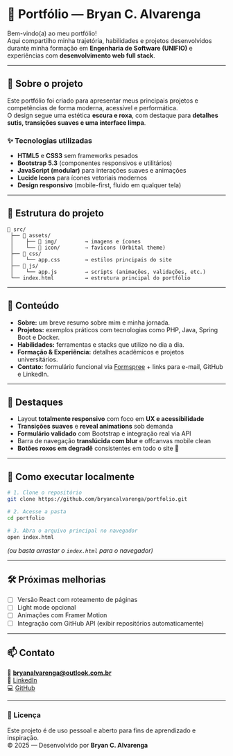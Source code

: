 # 🌌 Portfólio — Bryan C. Alvarenga

Bem-vindo(a) ao meu portfólio!  
Aqui compartilho minha trajetória, habilidades e projetos desenvolvidos durante minha formação em **Engenharia de Software (UNIFIO)** e experiências com **desenvolvimento web full stack**.

---

## 🚀 Sobre o projeto

Este portfólio foi criado para apresentar meus principais projetos e competências de forma moderna, acessível e performática.  
O design segue uma estética **escura e roxa**, com destaque para **detalhes sutis, transições suaves e uma interface limpa**.

### ✨ Tecnologias utilizadas
- **HTML5** e **CSS3** sem frameworks pesados  
- **Bootstrap 5.3** (componentes responsivos e utilitários)  
- **JavaScript (modular)** para interações suaves e animações  
- **Lucide Icons** para ícones vetoriais modernos  
- **Design responsivo** (mobile-first, fluido em qualquer tela)

---

## 🧠 Estrutura do projeto

```
📁 src/
 ├── 📂 assets/
 │    ├── 📂 img/         → imagens e ícones
 │    └── 📂 icon/        → favicons (Orbital theme)
 ├── 📂 css/
 │    └── app.css        → estilos principais do site
 ├── 📂 js/
 │    └── app.js         → scripts (animações, validações, etc.)
 └── index.html          → estrutura principal do portfólio
```

---

## 💼 Conteúdo

- **Sobre:** um breve resumo sobre mim e minha jornada.  
- **Projetos:** exemplos práticos com tecnologias como PHP, Java, Spring Boot e Docker.  
- **Habilidades:** ferramentas e stacks que utilizo no dia a dia.  
- **Formação & Experiência:** detalhes acadêmicos e projetos universitários.  
- **Contato:** formulário funcional via [Formspree](https://formspree.io) + links para e-mail, GitHub e LinkedIn.

---

## 🎨 Destaques

- Layout **totalmente responsivo** com foco em **UX e acessibilidade**  
- **Transições suaves** e **reveal animations** sob demanda  
- **Formulário validado** com Bootstrap e integração real via API  
- Barra de navegação **translúcida com blur** e offcanvas mobile clean  
- **Botões roxos em degradê** consistentes em todo o site 💜

---

## 🔧 Como executar localmente

```bash
# 1. Clone o repositório
git clone https://github.com/bryancalvarenga/portfolio.git

# 2. Acesse a pasta
cd portfolio

# 3. Abra o arquivo principal no navegador
open index.html
```

*(ou basta arrastar o `index.html` para o navegador)*

---

## 🛠️ Próximas melhorias
- [ ] Versão React com roteamento de páginas
- [ ] Light mode opcional
- [ ] Animações com Framer Motion
- [ ] Integração com GitHub API (exibir repositórios automaticamente)

---

## 📫 Contato

📧 **bryanalvarenga@outlook.com.br**  
💼 [LinkedIn](https://linkedin.com/in/bryanalvarenga)  
💻 [GitHub](https://github.com/bryancalvarenga)

---

### 🖤 Licença
Este projeto é de uso pessoal e aberto para fins de aprendizado e inspiração.  
© 2025 — Desenvolvido por **Bryan C. Alvarenga**
